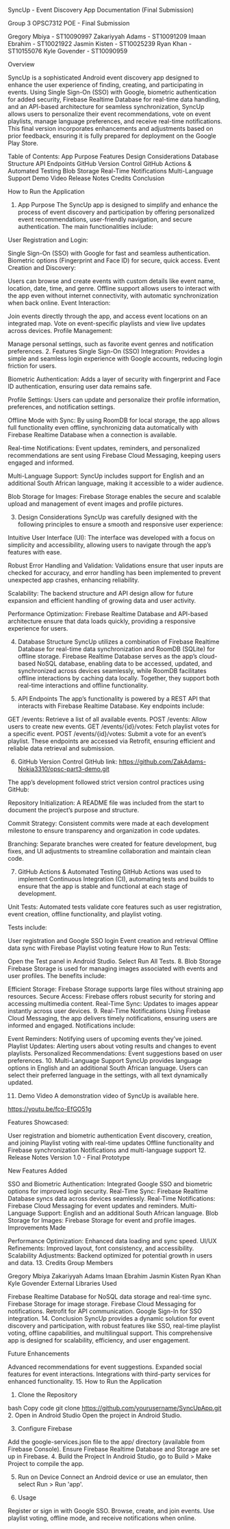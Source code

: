 SyncUp - Event Discovery App Documentation (Final Submission)

Group 3 OPSC7312 POE - Final Submission

Gregory Mbiya - ST10090997
Zakariyyah Adams - ST10091209
Imaan Ebrahim - ST10021922
Jasmin Kisten - ST10025239
Ryan Khan - ST10155076
Kyle Govender - ST10090959

Overview

SyncUp is a sophisticated Android event discovery app designed to enhance the user experience of finding, creating, and participating in events. Using Single Sign-On (SSO) with Google, biometric authentication for added security, Firebase Realtime Database for real-time data handling, and an API-based architecture for seamless synchronization, SyncUp allows users to personalize their event recommendations, vote on event playlists, manage language preferences, and receive real-time notifications. This final version incorporates enhancements and adjustments based on prior feedback, ensuring it is fully prepared for deployment on the Google Play Store.

Table of Contents:
App Purpose
Features
Design Considerations
Database Structure
API Endpoints
GitHub Version Control
GitHub Actions & Automated Testing
Blob Storage
Real-Time Notifications
Multi-Language Support
Demo Video
Release Notes
Credits
Conclusion

How to Run the Application
1. App Purpose
The SyncUp app is designed to simplify and enhance the process of event discovery and participation by offering personalized event recommendations, user-friendly navigation, and secure authentication. The main functionalities include:

User Registration and Login:

Single Sign-On (SSO) with Google for fast and seamless authentication.
Biometric options (Fingerprint and Face ID) for secure, quick access.
Event Creation and Discovery:

Users can browse and create events with custom details like event name, location, date, time, and genre.
Offline support allows users to interact with the app even without internet connectivity, with automatic synchronization when back online.
Event Interaction:

Join events directly through the app, and access event locations on an integrated map.
Vote on event-specific playlists and view live updates across devices.
Profile Management:

Manage personal settings, such as favorite event genres and notification preferences.
2. Features
Single Sign-On (SSO) Integration:
Provides a simple and seamless login experience with Google accounts, reducing login friction for users.

Biometric Authentication:
Adds a layer of security with fingerprint and Face ID authentication, ensuring user data remains safe.

Profile Settings:
Users can update and personalize their profile information, preferences, and notification settings.

Offline Mode with Sync:
By using RoomDB for local storage, the app allows full functionality even offline, synchronizing data automatically with Firebase Realtime Database when a connection is available.

Real-time Notifications:
Event updates, reminders, and personalized recommendations are sent using Firebase Cloud Messaging, keeping users engaged and informed.

Multi-Language Support:
SyncUp includes support for English and an additional South African language, making it accessible to a wider audience.

Blob Storage for Images:
Firebase Storage enables the secure and scalable upload and management of event images and profile pictures.

3. Design Considerations
SyncUp was carefully designed with the following principles to ensure a smooth and responsive user experience:

Intuitive User Interface (UI):
The interface was developed with a focus on simplicity and accessibility, allowing users to navigate through the app’s features with ease.

Robust Error Handling and Validation:
Validations ensure that user inputs are checked for accuracy, and error handling has been implemented to prevent unexpected app crashes, enhancing reliability.

Scalability:
The backend structure and API design allow for future expansion and efficient handling of growing data and user activity.

Performance Optimization:
Firebase Realtime Database and API-based architecture ensure that data loads quickly, providing a responsive experience for users.

4. Database Structure
SyncUp utilizes a combination of Firebase Realtime Database for real-time data synchronization and RoomDB (SQLite) for offline storage. Firebase Realtime Database serves as the app’s cloud-based NoSQL database, enabling data to be accessed, updated, and synchronized across devices seamlessly, while RoomDB facilitates offline interactions by caching data locally. Together, they support both real-time interactions and offline functionality.

5. API Endpoints
The app’s functionality is powered by a REST API that interacts with Firebase Realtime Database. Key endpoints include:

GET /events: Retrieve a list of all available events.
POST /events: Allow users to create new events.
GET /events/{id}/votes: Fetch playlist votes for a specific event.
POST /events/{id}/votes: Submit a vote for an event’s playlist.
These endpoints are accessed via Retrofit, ensuring efficient and reliable data retrieval and submission.

6. GitHub Version Control
GitHub link: https://github.com/ZakAdams-Nokia3310/opsc-part3-demo.git

The app’s development followed strict version control practices using GitHub:

Repository Initialization:
A README file was included from the start to document the project’s purpose and structure.

Commit Strategy:
Consistent commits were made at each development milestone to ensure transparency and organization in code updates.

Branching:
Separate branches were created for feature development, bug fixes, and UI adjustments to streamline collaboration and maintain clean code.

7. GitHub Actions & Automated Testing
GitHub Actions was used to implement Continuous Integration (CI), automating tests and builds to ensure that the app is stable and functional at each stage of development.

Unit Tests:
Automated tests validate core features such as user registration, event creation, offline functionality, and playlist voting.

Tests include:

User registration and Google SSO login
Event creation and retrieval
Offline data sync with Firebase
Playlist voting feature
How to Run Tests:

Open the Test panel in Android Studio.
Select Run All Tests.
8. Blob Storage
Firebase Storage is used for managing images associated with events and user profiles. The benefits include:

Efficient Storage: Firebase Storage supports large files without straining app resources.
Secure Access: Firebase offers robust security for storing and accessing multimedia content.
Real-Time Sync: Updates to images appear instantly across user devices.
9. Real-Time Notifications
Using Firebase Cloud Messaging, the app delivers timely notifications, ensuring users are informed and engaged. Notifications include:

Event Reminders: Notifying users of upcoming events they’ve joined.
Playlist Updates: Alerting users about voting results and changes to event playlists.
Personalized Recommendations: Event suggestions based on user preferences.
10. Multi-Language Support
SyncUp provides language options in English and an additional South African language. Users can select their preferred language in the settings, with all text dynamically updated.

11. Demo Video
A demonstration video of SyncUp is available here.

https://youtu.be/fco-EfGO51g

Features Showcased:

User registration and biometric authentication
Event discovery, creation, and joining
Playlist voting with real-time updates
Offline functionality and Firebase synchronization
Notifications and multi-language support
12. Release Notes
Version 1.0 - Final Prototype

New Features Added

SSO and Biometric Authentication: Integrated Google SSO and biometric options for improved login security.
Real-Time Sync: Firebase Realtime Database syncs data across devices seamlessly.
Real-Time Notifications: Firebase Cloud Messaging for event updates and reminders.
Multi-Language Support: English and an additional South African language.
Blob Storage for Images: Firebase Storage for event and profile images.
Improvements Made

Performance Optimization: Enhanced data loading and sync speed.
UI/UX Refinements: Improved layout, font consistency, and accessibility.
Scalability Adjustments: Backend optimized for potential growth in users and data.
13. Credits
Group Members

Gregory Mbiya
Zakariyyah Adams
Imaan Ebrahim
Jasmin Kisten
Ryan Khan
Kyle Govender
External Libraries Used

Firebase Realtime Database for NoSQL data storage and real-time sync.
Firebase Storage for image storage.
Firebase Cloud Messaging for notifications.
Retrofit for API communication.
Google Sign-In for SSO integration.
14. Conclusion
SyncUp provides a dynamic solution for event discovery and participation, with robust features like SSO, real-time playlist voting, offline capabilities, and multilingual support. This comprehensive app is designed for scalability, efficiency, and user engagement.

Future Enhancements

Advanced recommendations for event suggestions.
Expanded social features for event interactions.
Integrations with third-party services for enhanced functionality.
15. How to Run the Application
1. Clone the Repository

bash
Copy code
git clone https://github.com/yourusername/SyncUpApp.git
2. Open in Android Studio
Open the project in Android Studio.

3. Configure Firebase

Add the google-services.json file to the app/ directory (available from Firebase Console).
Ensure Firebase Realtime Database and Storage are set up in Firebase.
4. Build the Project
In Android Studio, go to Build > Make Project to compile the app.

5. Run on Device
Connect an Android device or use an emulator, then select Run > Run 'app'.

6. Usage

Register or sign in with Google SSO.
Browse, create, and join events.
Use playlist voting, offline mode, and receive notifications when online.
